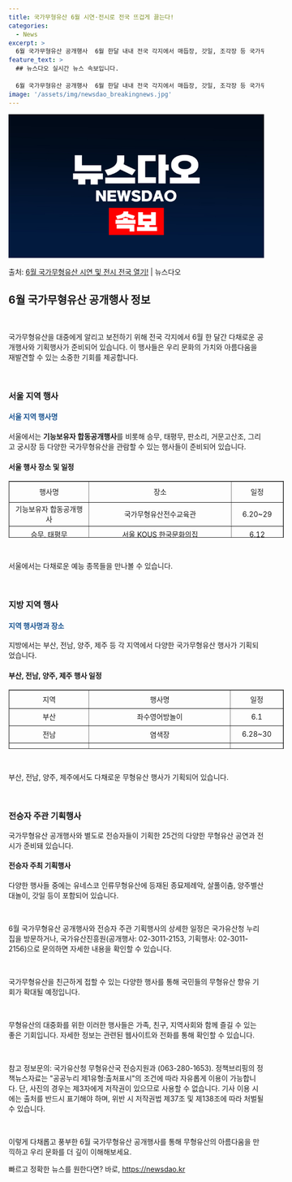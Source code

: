 ```yaml
---
title: 국가무형유산 6월 시연·전시로 전국 뜨겁게 끓는다!
categories:
  - News
excerpt: >
  6월 국가무형유산 공개행사  6월 한달 내내 전국 각지에서 매듭장, 갓일, 조각장 등 국가무형유산 보유자들의…
feature_text: >
  ## 뉴스다오 실시간 뉴스 속보입니다.

  6월 국가무형유산 공개행사  6월 한달 내내 전국 각지에서 매듭장, 갓일, 조각장 등 국가무형유산 보유자들의…
image: '/assets/img/newsdao_breakingnews.jpg'
---
```


![뉴스다오 속보](/assets/img/newsdao_breakingnews.jpg)

<p>출처: <a href="https://newsdao.kr/4016" rel="dofollow">6월 국가무형유산 시연 및 전시 전국 열기!</a> | 뉴스다오</p>

<h2 data-ke-size="size26">6월 국가무형유산 공개행사 정보</h2>
<p data-ke-size="size16">&nbsp;</p>
국가무형유산을 대중에게 알리고 보전하기 위해 전국 각지에서 6월 한 달간 다채로운 공개행사와 기획행사가 준비되어 있습니다. 이 행사들은 우리 문화의 가치와 아름다움을 재발견할 수 있는 소중한 기회를 제공합니다.
<p data-ke-size="size16">&nbsp;</p>

<h3>서울 지역 행사</h3>
<h4><span style="color: #1a5490;">서울 지역 행사명</span></h4>
서울에서는 <b>기능보유자 합동공개행사</b>를 비롯해 승무, 태평무, 판소리, 거문고산조, 그리고 궁시장 등 다양한 국가무형유산을 관람할 수 있는 행사들이 준비되어 있습니다.

<h4>서울 행사 장소 및 일정</h4>
<table style="height: 112px; width: 542.933px; border-collapse: collapse; margin-left: auto; margin-right: auto;" border="1">
<tbody>
<tr style="height: 35px;">
<td style="text-align: center; height: 35px; width: 157.933px;">행사명</td>
<td style="text-align: center; height: 35px; width: 294.467px;">장소</td>
<td style="text-align: center; height: 35px; width: 90.5333px;">일정</td>
</tr>
<tr style="height: 28px;">
<td style="text-align: center; height: 28px; width: 157.933px;">기능보유자 합동공개행사</td>
<td style="text-align: center; height: 28px; width: 294.467px;">국가무형유산전수교육관</td>
<td style="text-align: center; height: 28px; width: 90.5333px;">6.20~29</td>
</tr>
<tr style="height: 28px;">
<td style="text-align: center; height: 28px; width: 157.933px;">승무, 태평무</td>
<td style="text-align: center; height: 28px; width: 294.467px;">서울 KOUS 한국문화의집</td>
<td style="text-align: center; height: 28px; width: 90.5333px;">6.12</td>
</tr>
<tr style="height: 28px;">
<td style="text-align: center; height: 28px; width: 157.933px;">판소리</td>
<td style="text-align: center; height: 28px; width: 294.467px;">서울 KOUS 한국문화의집</td>
<td style="text-align: center; height: 28px; width: 90.5333px;">6.20</td>
</tr>
<tr style="height: 28px;">
<td style="text-align: center; height: 28px; width: 157.933px;">거문고산조</td>
<td style="text-align: center; height: 28px; width: 294.467px;">서울 국가무형유산전수교육관 민속극장 풍류</td>
<td style="text-align: center; height: 28px; width: 90.5333px;">6.28</td>
</tr>
<tr style="height: 28px;">
<td style="text-align: center; height: 28px; width: 157.933px;">궁시장</td>
<td style="text-align: center; height: 28px; width: 294.467px;">국가무형유산전수교육관</td>
<td style="text-align: center; height: 28px; width: 90.5333px;">-</td>
</tr>
</tbody>
</table>
<p data-ke-size="size16">&nbsp;</p>
서울에서는 다채로운 예능 종목들을 만나볼 수 있습니다.
<p data-ke-size="size16">&nbsp;</p>

<h3>지방 지역 행사</h3>
<h4><span style="color: #1a5490;">지역 행사명과 장소</span></h4>
지방에서는 부산, 전남, 양주, 제주 등 각 지역에서 다양한 국가무형유산 행사가 기획되었습니다.

<h4>부산, 전남, 양주, 제주 행사 일정</h4>
<table style="height: 117px; width: 542.933px; border-collapse: collapse; margin-left: auto; margin-right: auto;" border="1">
<tbody>
<tr style="height: 29px;">
<td style="text-align: center; height: 29px; width: 157.933px;">지역</td>
<td style="text-align: center; height: 29px; width: 294.467px;">행사명</td>
<td style="text-align: center; height: 29px; width: 90.5333px;">일정</td>
</tr>
<tr style="height: 28px;">
<td style="text-align: center; height: 28px; width: 157.933px;">부산</td>
<td style="text-align: center; height: 28px; width: 294.467px;">좌수영어방놀이</td>
<td style="text-align: center; height: 28px; width: 90.5333px;">6.1</td>
</tr>
<tr style="height: 28px;">
<td style="text-align: center; height: 28px; width: 157.933px;">전남</td>
<td style="text-align: center; height: 28px; width: 294.467px;">염색장</td>
<td style="text-align: center; height: 28px; width: 90.5333px;">6.28~30</td>
</tr>
<tr style="height: 30px;">
<td style="text-align: center; height: 30px; width: 157.933px;">양주</td>
<td style="text-align: center; height: 30px; width: 294.467px;">별산대놀이</td>
<td style="text-align: center; height: 30px; width: 90.5333px;">6.15</td>
</tr>
<tr style="height: 30px;">
<td style="text-align: center; height: 30px; width: 157.933px;">제주</td>
<td style="text-align: center; height: 30px; width: 294.467px;">갓일</td>
<td style="text-align: center; height: 30px; width: 90.5333px;">6.12~6.15</td>
</tr>
</tbody>
</table>
<p data-ke-size="size16">&nbsp;</p>
부산, 전남, 양주, 제주에서도 다채로운 무형유산 행사가 기획되어 있습니다.
<p data-ke-size="size16">&nbsp;</p>

<h3>전승자 주관 기획행사</h3>
국가무형유산 공개행사와 별도로 전승자들이 기획한 25건의 다양한 무형유산 공연과 전시가 준비돼 있습니다.

<h4>전승자 주최 기획행사</h4>
다양한 행사들 중에는 유네스코 인류무형유산에 등재된 종묘제례악, 살풀이춤, 양주별산대놀이, 갓일 등이 포함되어 있습니다.
<p data-ke-size="size16">&nbsp;</p>
6월 국가무형유산 공개행사와 전승자 주관 기획행사의 상세한 일정은 국가유산청 누리집을 방문하거나, 국가유산진흥원(공개행사: 02-3011-2153, 기획행사: 02-3011-2156)으로 문의하면 자세한 내용을 확인할 수 있습니다.
<p data-ke-size="size16">&nbsp;</p>
국가무형유산을 친근하게 접할 수 있는 다양한 행사를 통해 국민들의 무형유산 향유 기회가 확대될 예정입니다.
<p data-ke-size="size16">&nbsp;</p>
무형유산의 대중화를 위한 이러한 행사들은 가족, 친구, 지역사회와 함께 즐길 수 있는 좋은 기회입니다. 자세한 정보는 관련된 웹사이트와 전화를 통해 확인할 수 있습니다.
<p data-ke-size="size16">&nbsp;</p>
참고 정보문의: 국가유산청 무형유산국 전승지원과 (063-280-1653). 정책브리핑의 정책뉴스자료는 "공공누리 제1유형:출처표시"의 조건에 따라 자유롭게 이용이 가능합니다. 단, 사진의 경우는 제3자에게 저작권이 있으므로 사용할 수 없습니다. 기사 이용 시에는 출처를 반드시 표기해야 하며, 위반 시 저작권법 제37조 및 제138조에 따라 처벌될 수 있습니다.
<p data-ke-size="size16">&nbsp;</p>

이렇게 다채롭고 풍부한 6월 국가무형유산 공개행사를 통해 무형유산의 아름다움을 만끽하고 우리 문화를 더 깊이 이해해보세요. 

빠르고 정확한 뉴스를 원한다면? 바로, <a href="https://newsdao.kr" rel="dofollow">https://newsdao.kr</a>



